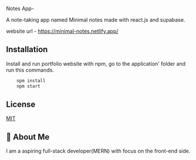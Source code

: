 Notes App-

A note-taking app named Minimal notes made with react.js and supabase.

website url - https://minimal-notes.netlify.app/

## Installation

Install and run portfolio website with npm, go to the application' folder and run this commands.
```bash
    npm install
    npm start
```
    
## License

[MIT](https://choosealicense.com/licenses/mit/)


## 🚀 About Me
I am a aspiring full-stack developer(MERN) with focus on the front-end side.

